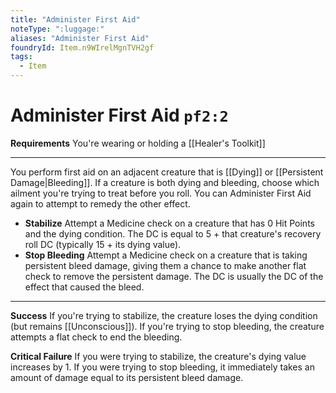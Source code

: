 ```yaml
---
title: "Administer First Aid"
noteType: ":luggage:"
aliases: "Administer First Aid"
foundryId: Item.n9WIrelMgnTVH2gf
tags:
  - Item
---
```


# Administer First Aid `pf2:2`

**Requirements** You're wearing or holding a [[Healer's Toolkit]]

* * *

You perform first aid on an adjacent creature that is [[Dying]] or [[Persistent Damage|Bleeding]]. If a creature is both dying and bleeding, choose which ailment you're trying to treat before you roll. You can Administer First Aid again to attempt to remedy the other effect.

*   **Stabilize** Attempt a Medicine check on a creature that has 0 Hit Points and the dying condition. The DC is equal to 5 + that creature's recovery roll DC (typically 15 + its dying value).
*   **Stop Bleeding** Attempt a Medicine check on a creature that is taking persistent bleed damage, giving them a chance to make another flat check to remove the persistent damage. The DC is usually the DC of the effect that caused the bleed.

* * *

**Success** If you're trying to stabilize, the creature loses the dying condition (but remains [[Unconscious]]). If you're trying to stop bleeding, the creature attempts a flat check to end the bleeding.

**Critical Failure** If you were trying to stabilize, the creature's dying value increases by 1. If you were trying to stop bleeding, it immediately takes an amount of damage equal to its persistent bleed damage.
